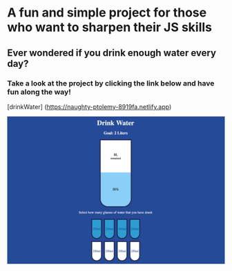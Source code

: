 # A fun and simple project for those who want to sharpen their JS skills
## Ever wondered if you drink enough water every day?

### Take a look at the project by clicking the link below and have fun along the way! 

[drinkWater]
(https://naughty-ptolemy-8919fa.netlify.app)

![an image of the project](screen.png)

